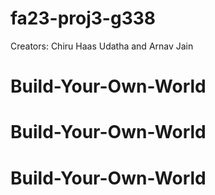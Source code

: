# fa23-proj3-g338
Creators: Chiru Haas Udatha and Arnav Jain
# Build-Your-Own-World
# Build-Your-Own-World
# Build-Your-Own-World
